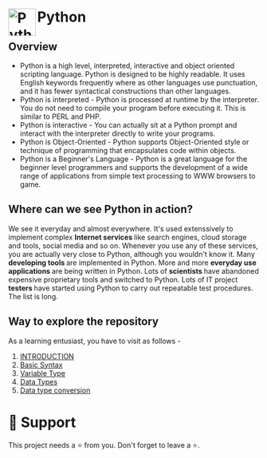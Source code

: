 # Python <img align="left" alt="Python" width="55px" src="https://upload.wikimedia.org/wikipedia/commons/c/c3/Python-logo-notext.svg"/>

## Overview
* Python is a high level, interpreted, interactive and object oriented scripting language. Python is designed to be highly readable. It uses English keywords frequently where as other languages use punctuation, and it has fewer syntactical constructions than other languages.
* Python is interpreted - Python is processed at runtime by the interpreter. You do not need to compile your program before executing it. This is similar to PERL and PHP.
* Python is interactive - You can actually sit at a Python prompt and interact with the interpreter directly to write your programs.
* Python is Object-Oriented - Python supports Object-Oriented style or technique of programming that encapsulates code within objects.
* Python is a Beginner's Language - Python is a great language for the beginner level programmers and supports the development of a wide range of applications from simple text processing to WWW browsers to game.

## Where can we see Python in action?
We see it everyday and almost everywhere. It's used extenssively to implement complex <b>Internet services </b> like search engines, cloud storage and tools, social media and so on. Whenever you use any of these services, you are actually very close to Python, although you wouldn't know it.
Many <b> developing tools </b> are implemented in Python. More and more <b> everyday use applications </b> are being written in Python. Lots of <b> scientists </b> have abandoned expensive proprietary tools and switched to Python. Lots of IT project <b> testers </b> have started using Python to carry out repeatable test procedures. The list is long.

## Way to explore the repository
As a learning entusiast, you have to visit as follows - 
1. <a href="https://github.com/TechSavvyCommunity/python/blob/main/INTRODUCTION.md">INTRODUCTION</a> <br>
2. <a href="https://github.com/TechSavvyCommunity/python/blob/main/BASIC_SYNTAX.md">Basic Syntax</a> <br>
3. <a href="https://github.com/TechSavvyCommunity/python/blob/main/VARIABLE_TYPES.md">Variable Type</a> <br>
4. [Data Types](/Main/DATA_TYPES.md)
5. [Data type conversion](/Main/DATA_TYPE_CONVERSION.md)

# :pray: Support
This project needs a :star: from you. Don't forget to leave a :star:.
